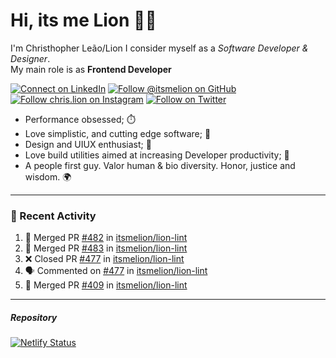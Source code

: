 # Hi, its me Lion 👋🦁

I'm Christhopher Leão/Lion
I consider myself as a _Software Developer & Designer_.<br/>My main role is as <b>Frontend Developer</b>
<br />

[![Connect on LinkedIn](https://img.shields.io/badge/--linkedin?label=LinkedIn&logo=LinkedIn&style=social)](https://www.linkedin.com/in/chrislion)
[![Follow @itsmelion on GitHub](https://img.shields.io/github/followers/itsmelion?label=follow%20%40itsmeLion&style=social)](https://github.com/itsmelion)
[![Follow chris.lion on Instagram](https://img.shields.io/badge/--instagram?label=@chris.lion&logo=Instagram&style=social)](https://instagram.com/chris.lion)
[![Follow on Twitter](https://img.shields.io/badge/--twitter?label=@ChrisLion_me&logo=Twitter&style=social)](https://twitter.com/chrislion_me)

- Performance obsessed; ⏱️
- Love simplistic, and cutting edge software; 📆
- Design and UIUX enthusiast; 🎨
- Love build utilities aimed at increasing Developer productivity; 🧰
- A people first guy. Valor human & bio diversity. Honor, justice and wisdom. 🌍

---
### 📰 Recent Activity

<!--START_SECTION:activity-->
1. 🎉 Merged PR [#482](https://github.com/itsmelion/lion-lint/pull/482) in [itsmelion/lion-lint](https://github.com/itsmelion/lion-lint)
2. 🎉 Merged PR [#483](https://github.com/itsmelion/lion-lint/pull/483) in [itsmelion/lion-lint](https://github.com/itsmelion/lion-lint)
3. ❌ Closed PR [#477](https://github.com/itsmelion/lion-lint/pull/477) in [itsmelion/lion-lint](https://github.com/itsmelion/lion-lint)
4. 🗣 Commented on [#477](https://github.com/itsmelion/lion-lint/issues/477) in [itsmelion/lion-lint](https://github.com/itsmelion/lion-lint)
5. 🎉 Merged PR [#409](https://github.com/itsmelion/lion-lint/pull/409) in [itsmelion/lion-lint](https://github.com/itsmelion/lion-lint)
<!--END_SECTION:activity-->

___

##### Repository
[![Netlify Status](https://api.netlify.com/api/v1/badges/9e2e6136-1ab9-42fc-8d4e-188512d5d841/deploy-status)](https://app.netlify.com/sites/lion-portfolio/deploys)
